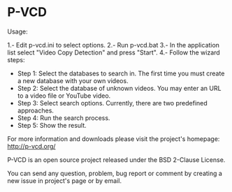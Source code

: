P-VCD
=====

Usage:

1.- Edit p-vcd.ini to select options.
2.- Run p-vcd.bat
3.- In the application list select "Video Copy Detection" and press "Start".
4.- Follow the wizard steps:
   * Step 1: Select the databases to search in. The first time you must create a new database with your own videos.  
   * Step 2: Select the database of unknown videos. You may enter an URL to a video file or YouTube video.
   * Step 3: Select search options. Currently, there are two predefined approaches.
   * Step 4: Run the search process.
   * Step 5: Show the result.

For more information and downloads please visit the project's homepage: http://p-vcd.org/

P-VCD is an open source project released under the BSD 2-Clause License.

You can send any question, problem, bug report or comment by creating a new issue in project's page or by email.
